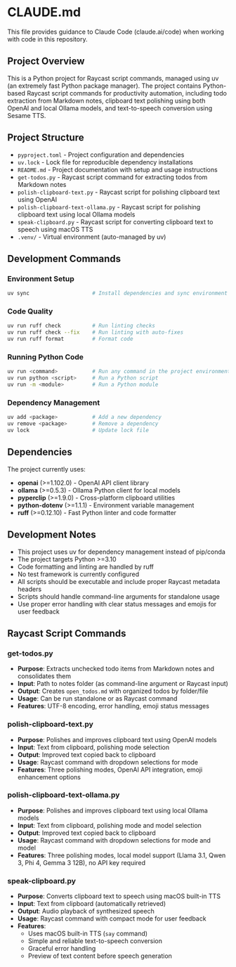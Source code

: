 # CLAUDE.md

This file provides guidance to Claude Code (claude.ai/code) when working with code in this repository.

## Project Overview

This is a Python project for Raycast script commands, managed using uv (an extremely fast Python package manager). The project contains Python-based Raycast script commands for productivity automation, including todo extraction from Markdown notes, clipboard text polishing using both OpenAI and local Ollama models, and text-to-speech conversion using Sesame TTS.

## Project Structure

- `pyproject.toml` - Project configuration and dependencies
- `uv.lock` - Lock file for reproducible dependency installations
- `README.md` - Project documentation with setup and usage instructions
- `get-todos.py` - Raycast script command for extracting todos from Markdown notes
- `polish-clipboard-text.py` - Raycast script for polishing clipboard text using OpenAI
- `polish-clipboard-text-ollama.py` - Raycast script for polishing clipboard text using local Ollama models
- `speak-clipboard.py` - Raycast script for converting clipboard text to speech using macOS TTS
- `.venv/` - Virtual environment (auto-managed by uv)

## Development Commands

### Environment Setup
```bash
uv sync                    # Install dependencies and sync environment
```

### Code Quality
```bash
uv run ruff check          # Run linting checks
uv run ruff check --fix    # Run linting with auto-fixes
uv run ruff format         # Format code
```

### Running Python Code
```bash
uv run <command>           # Run any command in the project environment
uv run python <script>     # Run a Python script
uv run -m <module>         # Run a Python module
```

### Dependency Management
```bash
uv add <package>           # Add a new dependency
uv remove <package>        # Remove a dependency
uv lock                    # Update lock file
```

## Dependencies

The project currently uses:
- **openai** (>=1.102.0) - OpenAI API client library
- **ollama** (>=0.5.3) - Ollama Python client for local models
- **pyperclip** (>=1.9.0) - Cross-platform clipboard utilities
- **python-dotenv** (>=1.1.1) - Environment variable management
- **ruff** (>=0.12.10) - Fast Python linter and code formatter

## Development Notes

- This project uses uv for dependency management instead of pip/conda
- The project targets Python >=3.10
- Code formatting and linting are handled by ruff
- No test framework is currently configured
- All scripts should be executable and include proper Raycast metadata headers
- Scripts should handle command-line arguments for standalone usage
- Use proper error handling with clear status messages and emojis for user feedback

## Raycast Script Commands

### get-todos.py
- **Purpose**: Extracts unchecked todo items from Markdown notes and consolidates them
- **Input**: Path to notes folder (as command-line argument or Raycast input)
- **Output**: Creates `open_todos.md` with organized todos by folder/file
- **Usage**: Can be run standalone or as Raycast command
- **Features**: UTF-8 encoding, error handling, emoji status messages

### polish-clipboard-text.py
- **Purpose**: Polishes and improves clipboard text using OpenAI models
- **Input**: Text from clipboard, polishing mode selection
- **Output**: Improved text copied back to clipboard
- **Usage**: Raycast command with dropdown selections for mode
- **Features**: Three polishing modes, OpenAI API integration, emoji enhancement options

### polish-clipboard-text-ollama.py
- **Purpose**: Polishes and improves clipboard text using local Ollama models
- **Input**: Text from clipboard, polishing mode and model selection
- **Output**: Improved text copied back to clipboard
- **Usage**: Raycast command with dropdown selections for mode and model
- **Features**: Three polishing modes, local model support (Llama 3.1, Qwen 3, Phi 4, Gemma 3 12B), no API key required

### speak-clipboard.py
- **Purpose**: Converts clipboard text to speech using macOS built-in TTS
- **Input**: Text from clipboard (automatically retrieved)
- **Output**: Audio playback of synthesized speech
- **Usage**: Raycast command with compact mode for user feedback
- **Features**: 
  - Uses macOS built-in TTS (`say` command)
  - Simple and reliable text-to-speech conversion
  - Graceful error handling
  - Preview of text content before speech generation